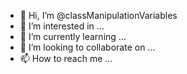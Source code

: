 - 👋 Hi, I’m @classManipulationVariables
- 👀 I’m interested in ...
- 🌱 I’m currently learning ...
- 💞️ I’m looking to collaborate on ...
- 📫 How to reach me ...

<!---
classManipulationVariables/classManipulationVariables is a ✨ special ✨ repository because its `README.md` (this file) appears on your GitHub profile.
You can click the Preview link to take a look at your changes.
--->

